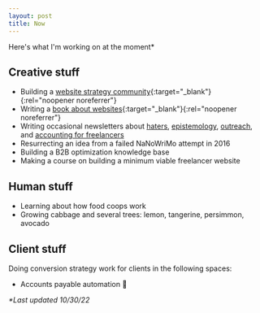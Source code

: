 ```yaml
---
layout: post
title: Now
---
```

Here's what I'm working on at the moment*

## Creative stuff

- Building a [website strategy community](https://web.yourwebsitesucks.fyi/){:target="_blank"}{:rel="noopener noreferrer"}
- Writing a [book about websites](https://helpthisbook.com/briandavidhall/your-website-sucks){:target="_blank"}{:rel="noopener noreferrer"}
- Writing occasional newsletters about [haters](/someone-will-hate-it), [epistemology](/we-dont-know-shit), [outreach](/long-game-outreach), and [accounting for freelancers](/you-have-to-learn-accounting-sorry)
- Resurrecting an idea from a failed NaNoWriMo attempt in 2016
- Building a B2B optimization knowledge base
- Making a course on building a minimum viable freelancer website

## Human stuff

- Learning about how food coops work
- Growing cabbage and several trees: lemon, tangerine, persimmon, avocado

## Client stuff

Doing conversion strategy work for clients in the following spaces:

- Accounts payable automation 🧾

_*Last updated 10/30/22_
